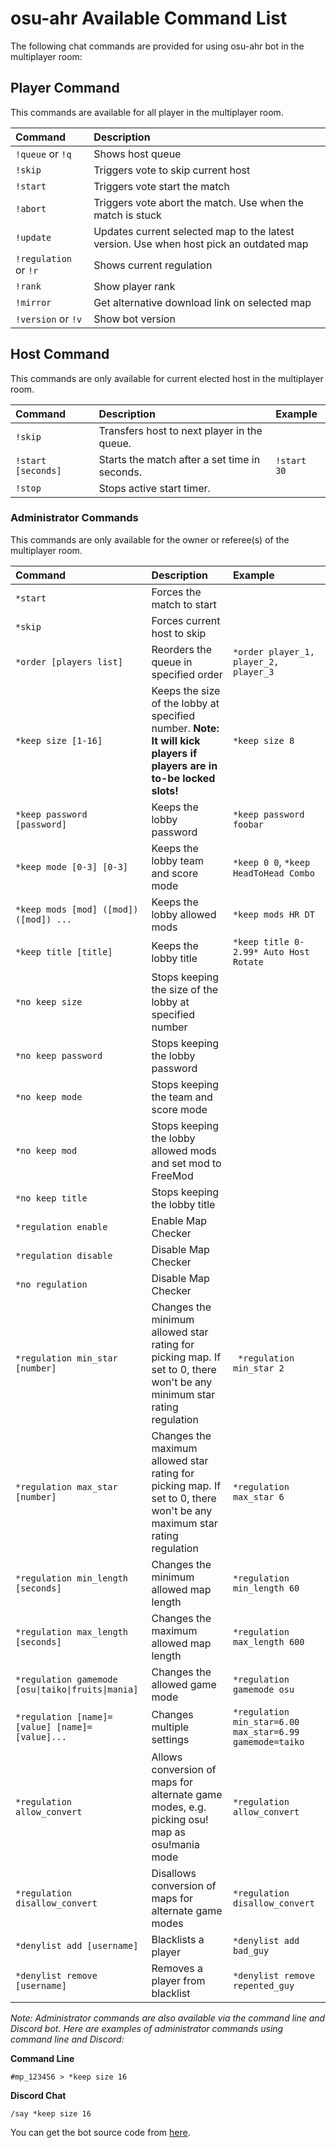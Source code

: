# osu-ahr Available Command List

The following chat commands are provided for using osu-ahr bot in the multiplayer room:

## Player Command

This commands are available for all player in the multiplayer room.

| Command | Description |
| :-- | :-- |
| `!queue` or `!q` | Shows host queue |
| `!skip ` | Triggers vote to skip current host |
| `!start` | Triggers vote start the match |
| `!abort` | Triggers vote abort the match. Use when the match is stuck |
| `!update` | Updates current selected map to the latest version. Use when host pick an outdated map |
| `!regulation` or `!r` | Shows current regulation |
| `!rank` | Show player rank |
| `!mirror` | Get alternative download link on selected map |
| `!version` or `!v` | Show bot version |
 
## Host Command

This commands are only available for current elected host in the multiplayer room.

| Command | Description | Example |
| :-- | :-- | :-- |
| `!skip` | Transfers host to next player in the queue.| |
| `!start [seconds]` | Starts the match after a set time in seconds.| `!start 30` |
| `!stop` | Stops active start timer.| |


### Administrator Commands

This commands are only available for the owner or referee(s) of the multiplayer room.

| Command | Description | Example |
| :-- | :-- | :-- |
| `*start` | Forces the match to start | |
| `*skip`| Forces current host to skip | |
| `*order [players list]`| Reorders the queue in specified order |`*order player_1, player_2, player_3`|
| `*keep size [1-16]` | Keeps the size of the lobby at specified number. **Note: It will kick players if players are in to-be locked slots!** | `*keep size 8` | 
| `*keep password [password]` | Keeps the lobby password | `*keep password foobar` | 
| `*keep mode [0-3] [0-3]` | Keeps the lobby team and score mode | `*keep 0 0`, `*keep HeadToHead Combo` | 
| `*keep mods [mod] ([mod]) ([mod]) ...` | Keeps the lobby allowed mods | `*keep mods HR DT`| 
| `*keep title [title]` | Keeps the lobby title | `*keep title 0-2.99* Auto Host Rotate`| 
| `*no keep size` | Stops keeping the size of the lobby at specified number | |
| `*no keep password` | Stops keeping the lobby password | |
| `*no keep mode` | Stops keeping the team and score mode | |
| `*no keep mod` | Stops keeping the lobby allowed mods and set mod to FreeMod | |
| `*no keep title` | Stops keeping the lobby title | |
| `*regulation enable` | Enable Map Checker | |
| `*regulation disable` | Disable Map Checker | |
| `*no regulation` | Disable Map Checker | |
| `*regulation min_star [number]` | Changes the minimum allowed star rating for picking map. If set to 0, there won't be any minimum star rating regulation | ` *regulation min_star 2` |
| `*regulation max_star [number]` | Changes the maximum allowed star rating for picking map. If set to 0, there won't be any maximum star rating regulation | `*regulation max_star 6`|
| `*regulation min_length [seconds]` | Changes the minimum allowed map length | `*regulation min_length 60` |
| `*regulation max_length [seconds]` | Changes the maximum allowed map length | `*regulation max_length 600` |
| `*regulation gamemode [osu\|taiko\|fruits\|mania]` | Changes the allowed game mode | `*regulation gamemode osu` |
| `*regulation [name]=[value] [name]=[value]...` | Changes multiple settings | `*regulation min_star=6.00 max_star=6.99 gamemode=taiko` |
| `*regulation allow_convert` | Allows conversion of maps for alternate game modes, e.g. picking osu! map as osu!mania mode | `*regulation allow_convert` |
| `*regulation disallow_convert` | Disallows conversion of maps for alternate game modes | `*regulation disallow_convert` |
| `*denylist add [username]` | Blacklists a player | `*denylist add bad_guy` |
| `*denylist remove [username]` | Removes a player from blacklist | `*denylist remove repented_guy` |

*Note: Administrator commands are also available via the command line and Discord bot. Here are examples of administrator commands using command line and Discord:*

**Command Line**
```
#mp_123456 > *keep size 16
```

**Discord Chat**
```
/say *keep size 16
```

You can get the bot source code from [here](https://github.com/Meowhal/osu-ahr).
